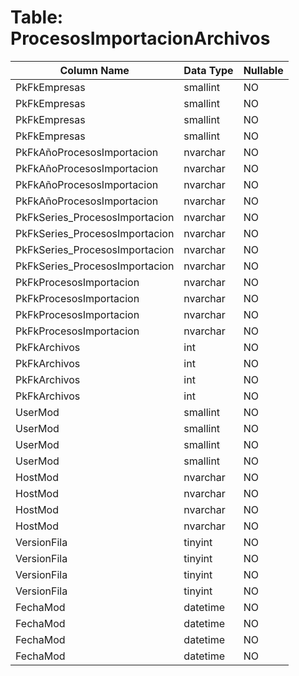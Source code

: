 # Table: ProcesosImportacionArchivos

| Column Name | Data Type | Nullable |
|-------------|-----------|----------|
| PkFkEmpresas | smallint | NO |
| PkFkEmpresas | smallint | NO |
| PkFkEmpresas | smallint | NO |
| PkFkEmpresas | smallint | NO |
| PkFkAñoProcesosImportacion | nvarchar | NO |
| PkFkAñoProcesosImportacion | nvarchar | NO |
| PkFkAñoProcesosImportacion | nvarchar | NO |
| PkFkAñoProcesosImportacion | nvarchar | NO |
| PkFkSeries_ProcesosImportacion | nvarchar | NO |
| PkFkSeries_ProcesosImportacion | nvarchar | NO |
| PkFkSeries_ProcesosImportacion | nvarchar | NO |
| PkFkSeries_ProcesosImportacion | nvarchar | NO |
| PkFkProcesosImportacion | nvarchar | NO |
| PkFkProcesosImportacion | nvarchar | NO |
| PkFkProcesosImportacion | nvarchar | NO |
| PkFkProcesosImportacion | nvarchar | NO |
| PkFkArchivos | int | NO |
| PkFkArchivos | int | NO |
| PkFkArchivos | int | NO |
| PkFkArchivos | int | NO |
| UserMod | smallint | NO |
| UserMod | smallint | NO |
| UserMod | smallint | NO |
| UserMod | smallint | NO |
| HostMod | nvarchar | NO |
| HostMod | nvarchar | NO |
| HostMod | nvarchar | NO |
| HostMod | nvarchar | NO |
| VersionFila | tinyint | NO |
| VersionFila | tinyint | NO |
| VersionFila | tinyint | NO |
| VersionFila | tinyint | NO |
| FechaMod | datetime | NO |
| FechaMod | datetime | NO |
| FechaMod | datetime | NO |
| FechaMod | datetime | NO |
